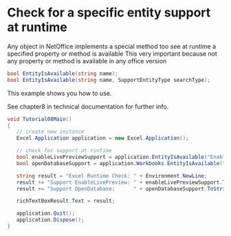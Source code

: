 # Check for a specific entity support at runtime

Any object in NetOffice implements a special method too see at runtime a specified property or method is available
This very important because not any property or method is available in any office version

```csharp
bool EntityIsAvailable(string name);
bool EntityIsAvailable(string name, SupportEntityType searchType);
```

This example shows you how to use.

See chapter8 in technical documentation for further info.


```csharp
void Tutorial08Main()
{
   // create new instance
   Excel.Application application = new Excel.Application();

   // check for support at runtime
   bool enableLivePreviewSupport = application.EntityIsAvailable("EnableLivePreview");
   bool openDatabaseSupport = application.Workbooks.EntityIsAvailable("OpenDatabase");

   string result = "Excel Runtime Check: " + Environment.NewLine;
   result += "Support EnableLivePreview: " + enableLivePreviewSupport.ToString() + Environment.NewLine;
   result += "Support OpenDatabase:      " + openDatabaseSupport.ToString() + Environment.NewLine;

   richTextBoxResult.Text = result;

   application.Quit();
   application.Dispose();
}
```
